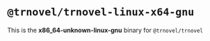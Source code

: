 # `@trnovel/trnovel-linux-x64-gnu`

This is the **x86_64-unknown-linux-gnu** binary for `@trnovel/trnovel`
